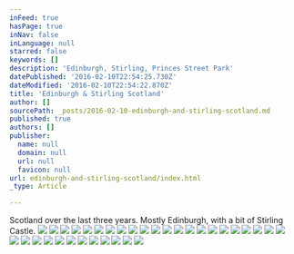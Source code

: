 ```yaml
---
inFeed: true
hasPage: true
inNav: false
inLanguage: null
starred: false
keywords: []
description: 'Edinburgh, Stirling, Princes Street Park'
datePublished: '2016-02-10T22:54:25.730Z'
dateModified: '2016-02-10T22:54:22.870Z'
title: 'Edinburgh & Stirling Scotland'
author: []
sourcePath: _posts/2016-02-10-edinburgh-and-stirling-scotland.md
published: true
authors: []
publisher:
  name: null
  domain: null
  url: null
  favicon: null
url: edinburgh-and-stirling-scotland/index.html
_type: Article

---
```

Scotland over the last three years. Mostly Edinburgh, with a bit of Stirling Castle. ![](https://s3-us-west-2.amazonaws.com/the-grid-img/p/24db5af24b11d2622d732d7a0435a37d28a99386.jpg)
![](https://s3-us-west-2.amazonaws.com/the-grid-img/p/442d2d137ea5c71ee2d0286706dda5fbccd22bfb.jpg)
![](https://s3-us-west-2.amazonaws.com/the-grid-img/p/bcb2cd876e801ec5426ddce3ab054d043383b7e4.jpg)
![](https://s3-us-west-2.amazonaws.com/the-grid-img/p/d96593eaf569b46c0c7a789e1c6c512049f8ba07.jpg)
![](https://s3-us-west-2.amazonaws.com/the-grid-img/p/4b6d0bda223ae573decb4aaf42f4ee8df8792f0f.jpg)
![](https://s3-us-west-2.amazonaws.com/the-grid-img/p/2899b1366eb21ce741741ac57b9e8a90573d6321.jpg)
![](https://s3-us-west-2.amazonaws.com/the-grid-img/p/ca947808b559732e94109ca397bbb925c8bd247d.jpg)
![](https://s3-us-west-2.amazonaws.com/the-grid-img/p/7466b9a354c71965a00cdd0022c82f0d9fa8a305.jpg)
![](https://s3-us-west-2.amazonaws.com/the-grid-img/p/a4c886b2c2fc106b991b3918f6ef295dbcaaf014.jpg)
![](https://the-grid-user-content.s3-us-west-2.amazonaws.com/42e4e943-9290-4ded-bcc2-354ec7179097.jpg)
![](https://the-grid-user-content.s3-us-west-2.amazonaws.com/3a2945ef-ba3d-428d-85a1-4d7e07e7feee.jpg)
![](https://the-grid-user-content.s3-us-west-2.amazonaws.com/1e6729ac-0c8e-4be4-bc1a-5538b2e2d3da.jpg)
![](https://the-grid-user-content.s3-us-west-2.amazonaws.com/b45ea173-d3f2-49fd-ab70-05c557616fc3.jpg)
![](https://the-grid-user-content.s3-us-west-2.amazonaws.com/d5e68ae7-cea9-4e7d-8c42-a95148e1c3ee.jpg)
![](https://the-grid-user-content.s3-us-west-2.amazonaws.com/cb82b69e-4577-4f95-abb9-9851a926f2eb.jpg)
![](https://the-grid-user-content.s3-us-west-2.amazonaws.com/82b26f76-1b8e-4f6d-8068-ae167b981e14.jpg)
![](https://the-grid-user-content.s3-us-west-2.amazonaws.com/a735f318-aae5-48c2-bf8c-2dea8ca230ea.jpg)
![](https://the-grid-user-content.s3-us-west-2.amazonaws.com/a0462a7f-9051-4835-a6d4-18b280e6e4cf.jpg)
![](https://the-grid-user-content.s3-us-west-2.amazonaws.com/cbf50f01-07ec-4ab8-b8d5-6e3e3d6e7d5b.jpg)
![](https://the-grid-user-content.s3-us-west-2.amazonaws.com/964864c8-5632-4843-9c6b-7cb7354757ce.jpg)
![](https://the-grid-user-content.s3-us-west-2.amazonaws.com/b7324c99-22ad-42d6-8c33-4d618b2ca733.jpg)
![](https://the-grid-user-content.s3-us-west-2.amazonaws.com/fdc416d8-540a-488f-b619-1de7b433d6a9.jpg)
![](https://the-grid-user-content.s3-us-west-2.amazonaws.com/bfe650d7-dfb2-49cf-9657-f7c23112d078.jpg)
![](https://the-grid-user-content.s3-us-west-2.amazonaws.com/be6fa2a9-8c36-4638-bf90-7503aeb29f24.jpg)
![](https://the-grid-user-content.s3-us-west-2.amazonaws.com/e9f451d8-753c-49b1-a034-76ed89ddfc01.jpg)
![](https://the-grid-user-content.s3-us-west-2.amazonaws.com/b22ccf82-7217-4b57-9481-2fad9c1cb3a7.jpg)
![](https://the-grid-user-content.s3-us-west-2.amazonaws.com/7606816b-7a01-4f4b-b2f4-a4f6983a77f5.jpg)
![](https://the-grid-user-content.s3-us-west-2.amazonaws.com/44105d2c-2ca1-43a1-962d-4e4ba6a95423.jpg)
![](https://the-grid-user-content.s3-us-west-2.amazonaws.com/40a3b1cc-eee7-4ee9-a0d1-ca91eda8a6b4.jpg)
![](https://the-grid-user-content.s3-us-west-2.amazonaws.com/9ef405ad-28fa-4e49-bfa8-7bf5db1c85e4.jpg)
![](https://the-grid-user-content.s3-us-west-2.amazonaws.com/0d4c0127-82ac-4786-af58-991a3768c39c.jpg)
![](https://the-grid-user-content.s3-us-west-2.amazonaws.com/16761fab-0de5-4b60-86ca-1478407f3095.jpg)
![](https://the-grid-user-content.s3-us-west-2.amazonaws.com/838f64ca-c393-4a17-96b1-1fcdf2514c9f.jpg)
![](https://the-grid-user-content.s3-us-west-2.amazonaws.com/7d29f7b4-c372-4d76-a006-93466da39922.jpg)